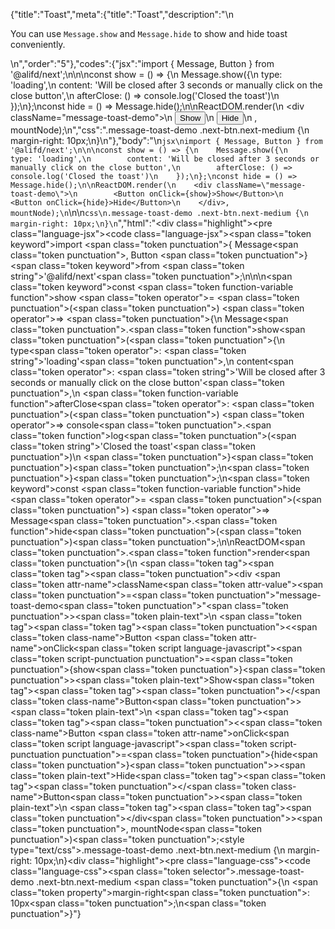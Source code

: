 {"title":"Toast","meta":{"title":"Toast","description":"\n<p>You can use <code>Message.show</code> and <code>Message.hide</code> to show and hide toast conveniently.</p>\n","order":"5"},"codes":{"jsx":"import { Message, Button } from '@alifd/next';\n\n\nconst show = () => {\n    Message.show({\n        type: 'loading',\n        content: 'Will be closed after 3 seconds or manually click on the close button',\n        afterClose: () => console.log('Closed the toast')\n    });\n};\nconst hide = () => Message.hide();\n\nReactDOM.render(\n    <div className=\"message-toast-demo\">\n        <Button onClick={show}>Show</Button>\n        <Button onClick={hide}>Hide</Button>\n    </div>, mountNode);\n","css":".message-toast-demo .next-btn.next-medium {\n    margin-right: 10px;\n}\n"},"body":"\n````jsx\nimport { Message, Button } from '@alifd/next';\n\n\nconst show = () => {\n    Message.show({\n        type: 'loading',\n        content: 'Will be closed after 3 seconds or manually click on the close button',\n        afterClose: () => console.log('Closed the toast')\n    });\n};\nconst hide = () => Message.hide();\n\nReactDOM.render(\n    <div className=\"message-toast-demo\">\n        <Button onClick={show}>Show</Button>\n        <Button onClick={hide}>Hide</Button>\n    </div>, mountNode);\n````\n\n````css\n.message-toast-demo .next-btn.next-medium {\n    margin-right: 10px;\n}\n````","html":"<script>(function(){'use strict';\n\nvar _next = require('@alifd/next');\n\nvar show = function show() {\n    _next.Message.show({\n        type: 'loading',\n        content: 'Will be closed after 3 seconds or manually click on the close button',\n        afterClose: function afterClose() {\n            return console.log('Closed the toast');\n        }\n    });\n};\nvar hide = function hide() {\n    return _next.Message.hide();\n};\n\nReactDOM.render(React.createElement(\n    'div',\n    { className: 'message-toast-demo' },\n    React.createElement(\n        _next.Button,\n        { onClick: show },\n        'Show'\n    ),\n    React.createElement(\n        _next.Button,\n        { onClick: hide },\n        'Hide'\n    )\n), mountNode);})()</script><div class=\"highlight\"><pre class=\"language-jsx\"><code class=\"language-jsx\"><span class=\"token keyword\">import</span> <span class=\"token punctuation\">{</span> Message<span class=\"token punctuation\">,</span> Button <span class=\"token punctuation\">}</span> <span class=\"token keyword\">from</span> <span class=\"token string\">'@alifd/next'</span><span class=\"token punctuation\">;</span>\n\n\n<span class=\"token keyword\">const</span> <span class=\"token function-variable function\">show</span> <span class=\"token operator\">=</span> <span class=\"token punctuation\">(</span><span class=\"token punctuation\">)</span> <span class=\"token operator\">=></span> <span class=\"token punctuation\">{</span>\n    Message<span class=\"token punctuation\">.</span><span class=\"token function\">show</span><span class=\"token punctuation\">(</span><span class=\"token punctuation\">{</span>\n        type<span class=\"token operator\">:</span> <span class=\"token string\">'loading'</span><span class=\"token punctuation\">,</span>\n        content<span class=\"token operator\">:</span> <span class=\"token string\">'Will be closed after 3 seconds or manually click on the close button'</span><span class=\"token punctuation\">,</span>\n        <span class=\"token function-variable function\">afterClose</span><span class=\"token operator\">:</span> <span class=\"token punctuation\">(</span><span class=\"token punctuation\">)</span> <span class=\"token operator\">=></span> console<span class=\"token punctuation\">.</span><span class=\"token function\">log</span><span class=\"token punctuation\">(</span><span class=\"token string\">'Closed the toast'</span><span class=\"token punctuation\">)</span>\n    <span class=\"token punctuation\">}</span><span class=\"token punctuation\">)</span><span class=\"token punctuation\">;</span>\n<span class=\"token punctuation\">}</span><span class=\"token punctuation\">;</span>\n<span class=\"token keyword\">const</span> <span class=\"token function-variable function\">hide</span> <span class=\"token operator\">=</span> <span class=\"token punctuation\">(</span><span class=\"token punctuation\">)</span> <span class=\"token operator\">=></span> Message<span class=\"token punctuation\">.</span><span class=\"token function\">hide</span><span class=\"token punctuation\">(</span><span class=\"token punctuation\">)</span><span class=\"token punctuation\">;</span>\n\nReactDOM<span class=\"token punctuation\">.</span><span class=\"token function\">render</span><span class=\"token punctuation\">(</span>\n    <span class=\"token tag\"><span class=\"token tag\"><span class=\"token punctuation\">&lt;</span>div</span> <span class=\"token attr-name\">className</span><span class=\"token attr-value\"><span class=\"token punctuation\">=</span><span class=\"token punctuation\">\"</span>message-toast-demo<span class=\"token punctuation\">\"</span></span><span class=\"token punctuation\">></span></span><span class=\"token plain-text\">\n        </span><span class=\"token tag\"><span class=\"token tag\"><span class=\"token punctuation\">&lt;</span><span class=\"token class-name\">Button</span></span> <span class=\"token attr-name\">onClick</span><span class=\"token script language-javascript\"><span class=\"token script-punctuation punctuation\">=</span><span class=\"token punctuation\">{</span>show<span class=\"token punctuation\">}</span></span><span class=\"token punctuation\">></span></span><span class=\"token plain-text\">Show</span><span class=\"token tag\"><span class=\"token tag\"><span class=\"token punctuation\">&lt;/</span><span class=\"token class-name\">Button</span></span><span class=\"token punctuation\">></span></span><span class=\"token plain-text\">\n        </span><span class=\"token tag\"><span class=\"token tag\"><span class=\"token punctuation\">&lt;</span><span class=\"token class-name\">Button</span></span> <span class=\"token attr-name\">onClick</span><span class=\"token script language-javascript\"><span class=\"token script-punctuation punctuation\">=</span><span class=\"token punctuation\">{</span>hide<span class=\"token punctuation\">}</span></span><span class=\"token punctuation\">></span></span><span class=\"token plain-text\">Hide</span><span class=\"token tag\"><span class=\"token tag\"><span class=\"token punctuation\">&lt;/</span><span class=\"token class-name\">Button</span></span><span class=\"token punctuation\">></span></span><span class=\"token plain-text\">\n    </span><span class=\"token tag\"><span class=\"token tag\"><span class=\"token punctuation\">&lt;/</span>div</span><span class=\"token punctuation\">></span></span><span class=\"token punctuation\">,</span> mountNode<span class=\"token punctuation\">)</span><span class=\"token punctuation\">;</span></code></pre></div><style type=\"text/css\">.message-toast-demo .next-btn.next-medium {\n    margin-right: 10px;\n}</style><div class=\"highlight\"><pre class=\"language-css\"><code class=\"language-css\"><span class=\"token selector\">.message-toast-demo .next-btn.next-medium</span> <span class=\"token punctuation\">{</span>\n    <span class=\"token property\">margin-right</span><span class=\"token punctuation\">:</span> 10px<span class=\"token punctuation\">;</span>\n<span class=\"token punctuation\">}</span></code></pre></div>"}